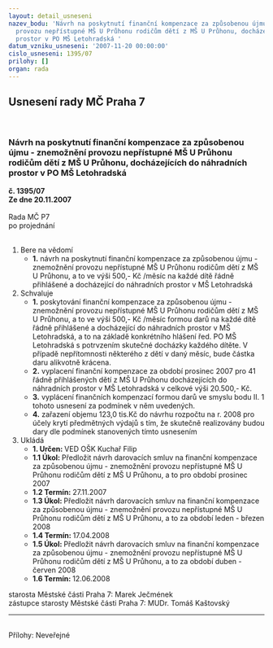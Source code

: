 ```yaml
---
layout: detail_usneseni
nazev_bodu: 'Návrh na poskytnutí finanční kompenzace za způsobenou újmu - znemožnění
  provozu nepřístupné MŠ U Průhonu rodičům dětí z MŠ U Průhonu, docházejících do náhradních
  prostor v PO MŠ Letohradská '
datum_vzniku_usneseni: '2007-11-20 00:00:00'
cislo_usneseni: 1395/07
prilohy: []
organ: rada
---
```

<div id="ucUsn_pList" class="usn">
	<span><h2>Usnesení rady MČ Praha 7 </h2>
<br></span><div class="standBody">
<span><h3>Návrh na poskytnutí finanční kompenzace za způsobenou újmu - znemožnění provozu nepřístupné MŠ U Průhonu rodičům dětí z MŠ U Průhonu, docházejících do náhradních prostor v PO MŠ Letohradská </h3></span><div class="center">
		<strong>č. 1395/07</strong><br>
	</div>
<div class="center">
		<strong>Ze dne 20.11.2007</strong><br><br>
	</div>Rada MČ P7<br> po projednání<br><br><ol>
<li>Bere na vědomí<ul><li>
<strong>1.</strong> návrh na poskytnutí finanční kompenzace za způsobenou újmu - znemožnění provozu nepřístupné MŠ U Průhonu rodičům dětí z MŠ U Průhonu, a to ve výši 500,- Kč /měsíc na každé dítě řádně přihlášené a docházející do náhradních prostor v MŠ Letohradská  </li></ul>
</li>
<li>Schvaluje<ul>
<li>
<strong>1.</strong> poskytování finanční kompenzace za způsobenou újmu - znemožnění provozu nepřístupné MŠ U Průhonu rodičům dětí z MŠ U Průhonu, a to ve výši 500,- Kč /měsíc formou darů na každé dítě řádně přihlášené a docházející do náhradních prostor v MŠ Letohradská, a to na základě konkrétního hlášení řed. PO MŠ Letohradská s potrvzením skutečné docházky každého dítěte. V případě nepřítomnosti některého z dětí v daný měsíc, bude částka daru alikvotně krácena.  </li>
<li>
<strong>2.</strong> vyplacení finanční kompenzace za období prosinec 2007 pro 41 řádně přihlášených dětí z MŠ U Průhonu docházejících do náhradních prostor v MŠ Letohradská v celkové výši 20.500,- Kč. </li>
<li>
<strong>3.</strong> vyplácení finančních  kompenzací formou darů ve smyslu bodu II. 1 tohoto usnesení za podmínek v něm uvedených.</li>
<li>
<strong>4.</strong> zařazení objemu 123,0 tis.Kč do návrhu rozpočtu na r. 2008 pro účely krytí předmětných výdajů s tím, že skutečně realizovány budou dary dle podmínek stanovených tímto usnesením  </li>
</ul>
</li>
<li>Ukládá<ul>
<li>
<strong>1. Určen: </strong>VED OŠK Kuchař Filip</li>
<li>
<strong>1.1 Úkol: </strong>Předložit návrh darovacích smluv na finanční kompenzace za způsobenou újmu - znemožnění provozu nepřístupné MŠ U Průhonu rodičům dětí z MŠ U Průhonu, a to pro období prosinec 2007 </li>
<li>
<strong>1.2 Termín: </strong>27.11.2007</li>
<li>
<strong>1.3 Úkol: </strong>Předložit návrh darovacích smluv na finanční kompenzace za způsobenou újmu - znemožnění provozu nepřístupné MŠ U Průhonu rodičům dětí z MŠ U Průhonu, a to za období leden - březen 2008</li>
<li>
<strong>1.4 Termín: </strong>17.04.2008</li>
<li>
<strong>1.5 Úkol: </strong>Předložit návrh darovacích smluv na finanční kompenzace za způsobenou újmu - znemožnění provozu   nepřístupné MŠ U Průhonu rodičům dětí z MŠ U Průhonu, a to za období duben - červen 2008</li>
<li>
<strong>1.6 Termín: </strong>12.06.2008</li>
</ul>
</li>
</ol>starosta Městské části Praha 7: Marek Ječmének<br>zástupce starosty Městské části Praha 7: MUDr. Tomáš Kaštovský <hr>
<br>Přílohy: Neveřejné</div>
</div>